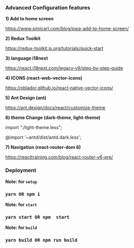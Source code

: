 ### Advanced Configuration features

**1) Add to home screen**

https://www.simicart.com/blog/pwa-add-to-home-screen/

**2) Redux Toolkit**

https://redux-toolkit.js.org/tutorials/quick-start

**3) language i18next**

https://react.i18next.com/legacy-v9/step-by-step-guide

**4) ICONS (react-web-vector-icons)**

https://oblador.github.io/react-native-vector-icons/

**5) Ant Design (ant)**

https://ant.design/docs/react/customize-theme

**6) theme Change (dark-theme, light-theme)**

import "./light-theme.less";

@import '~antd/dist/antd.dark.less';

**7) Navigation (react-router-dom 6)**

https://reacttraining.com/blog/react-router-v6-pre/

### Deployment

**Note: for `setup`**
### `yarn OR npm i`

**Note: for `start`**
### `yarn start OR npm  start`

**Note: for `build`**
### `yarn build OR npm run build`